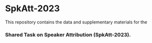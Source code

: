 # SpkAtt-2023

This repository contains the data and supplementary materials for the 

### Shared Task on Speaker Attribution (SpkAtt-2023).

